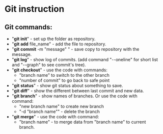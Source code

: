 # Git instruction

## Git commands:

- "**git init**" - set up the folder as repository.
- "**git add** file_name" - add the file to repository.
- "**git commit** -m "message" " - save copy to repository with the message.
- "**git log**" - show log of commits. (add command "--oneline" for short list and "--graph" to see commit's tree).
- "**git checkout**" - use the code with commands:
    - "branch name" to switch to the other branch
    - "number of commit" to go back to safe point
- "**git status**" - show git status about something to save.
- "**git diff**" - show the different between last commit and new data.
- "**git branch**" - show names of branches. Or use the code with command:
    - "new branch name" to create new branch
    - "-d "branch name"" - delete the branch
- "**git merge**" - use the code with command:
    - "branch name" - to merge data from "branch name" to current branch.
